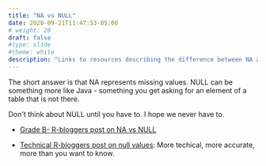 ```yaml
---
title: "NA vs NULL"
date: 2020-09-21T11:47:53-05:00
# weight: 20
draft: false
#type: slide
#theme: white
description: "Links to resources describing the difference between NA and NULL in R."
---
```


The short answer is that NA represents missing values. NULL can be
something more like Java - something you get asking for an element of
a table that is not there.

Don't think about NULL until you have to. I hope we never have to.

* [Grade B- R-bloggers post on NA vs NULL](https://www.r-bloggers.com/2010/04/r-na-vs-null/)

* [Technical R-bloggers post on null
  values](https://www.r-bloggers.com/2018/07/r-null-values-null-na-nan-inf/):
  More techical, more accurate, more than you want to know.
  
